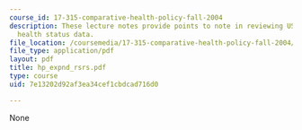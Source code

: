 ```yaml
---
course_id: 17-315-comparative-health-policy-fall-2004
description: These lecture notes provide points to note in reviewing US and comparitive
  health status data.
file_location: /coursemedia/17-315-comparative-health-policy-fall-2004/7e13202d92af3ea34cef1cbdcad716d0_hp_expnd_rsrs.pdf
file_type: application/pdf
layout: pdf
title: hp_expnd_rsrs.pdf
type: course
uid: 7e13202d92af3ea34cef1cbdcad716d0

---
```

None